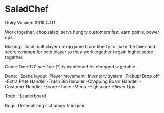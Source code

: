 # SaladChef

Unity Version: 2018.3.4f1

Work together, chop salad, serve hungry customers fast, earn points, power ups.

Making a local multiplayer co-op game I took liberty to make the timer and score common for both player so they work together to gain higher score together.

Game Time:120 sec
Star (*) is mentioned for chopped vegetable.

Done:
-Scene layout
-Player movement
-Inventory system
-Pickup/ Drop off
-Extra Plate Handler
-Trash Bin Handler
-Chopping Board Handler
-Customer Handler
-Score
-Timer
-Menu
-Highscore
-Power Ups

Todo:
-Leaderboard

Bugs:
Deserializing dictionary from json 
